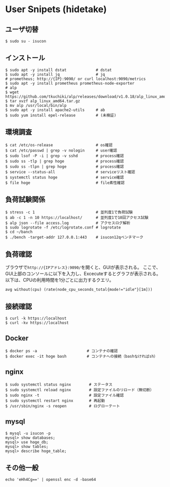 # User Snipets (hidetake)

## ユーザ切替  
```
$ sudo su - isucon
```

## インストール  
```
$ sudo apt -y install dstat             # dstat
$ sudo apt -y install jq                # jq
# prometheus; http://{IP}:9090/ or curl localhost:9090/metrics
$ sudo apt -y install prometheus prometheus-node-exporter
# alp
$ wget https://github.com/tkuchiki/alp/releases/download/v1.0.18/alp_linux_amd64.tar.gz
$ tar xvzf alp_linux_amd64.tar.gz
$ mv alp /usr/local/bin/alp
$ sudo apt -y install apache2-utils     # ab
$ sudo yum install epel-release         # (未検証)
```

## 環境調査  
```
$ cat /etc/os-release                   # os確認  
$ cat /etc/passwd | grep -v nologin     # user確認  
$ sudo lsof -P -i | grep -v sshd        # process確認
$ sudo ss -tlp | grep hoge              # process確認
$ sudo ss -tlpn | grep hoge             # process確認
$ service --status-all                  # serviceリスト確認
$ systemctl status hoge                 # service確認
$ file hoge                             # file素性確認
```

## 負荷試験関係 
```
$ stress -c 1                           # 並列度1で負荷試験
$ ab -c 1 -n 10 https://localhost/      # 並列度1で10回アクセス試験
$ alp json --file access.log            # アクセスログ解析
$ sudo logrotate -f /etc/logrotate.conf # logrotate
$ cd ~/banch
$ ./bench -target-addr 127.0.0.1:443    # isucon12qベンチマーク
```
## 負荷確認  
ブラウザで`http://{IPアドレス}:9090/`を開くと、GUIが表示される。
ここで、GUI上部のコンソールに以下を入力し、Excecuteするとグラフが表示される。
以下は、CPUの利用時間を1分ごとに出力するクエリ。
```
avg without(cpu) (rate(node_cpu_seconds_total{mode!="idle"}[1m]))
```

## 接続確認
```
$ curl -k https://localhost
$ curl -kv https://localhost
```

## Docker
```
$ docker ps -a                      # コンテナの確認
$ docker exec -it hoge bash         # コンテナへの接続（bashなければsh）
```

## nginx  
```
$ sudo systemctl status nginx        # ステータス
$ sudo systemctl reload nginx        # 設定ファイルのリロード（無切断）
$ sudo nginx -t                      # 設定ファイル確認
$ sudo systemctl restart nginx       # 再起動
$ /usr/sbin/nginx -s reopen          # ログローテート
```

## mysql  
```
$ mysql -u isucon -p
mysql> show databases;
mysql> use hoge_db;
mysql> show tables;
mysql> describe hoge_table;
```

## その他一般
```
echo 'eHh4Cg==' | openssl enc -d -base64
```
